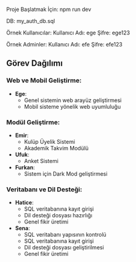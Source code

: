 Proje Başlatmak İçin:
npm run dev

DB:
my_auth_db.sql

Örnek Kullanıcılar:
Kullanıcı Adı: ege
Şifre: ege123

Örnek Adminler:
Kullanıcı Adı: efe
Şifre: efe123


## Görev Dağılımı

### Web ve Mobil Geliştirme:
- **Ege**:
  - Genel sistemin web arayüz geliştirmesi
  - Mobil sisteme yönelik web uyumluluğu

### Modül Geliştirme:
- **Emir**:
  - Kulüp Üyelik Sistemi
  - Akademik Takvim Modülü
- **Ufuk**:
  - Anket Sistemi
- **Furkan**:
  - Sistem için Dark Mod geliştirmesi

### Veritabanı ve Dil Desteği:
- **Hatice**:
  - SQL veritabanına kayıt girişi
  - Dil desteği dosyası hazırlığı
  - Genel fikir üretimi
- **Sena**:
  - SQL veritabanı yapısının kontrolü
  - SQL veritabanına kayıt girişi
  - Dil desteği dosyası geliştirilmesi
  - Genel fikir üretimi


